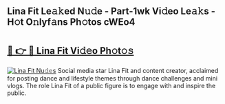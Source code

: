 ## Lina Fit Le𝚊𝚔ed N𝚞𝚍e - Part-1wk Vi𝚍eo Le𝚊𝚔s - H𝚘t O𝚗lyf𝚊ns Ph𝚘tos cWEo4

# <h2><a href="http://hf5cp9.feru.top/?c=Lina+Fit">🔗 👉 🔴 Lina Fit Vi𝚍𝚎o Ph𝚘t𝚘𝚜</a></h2>

[![Lina Fit Nu𝚍𝚎s](https://i.imgur.com/0TWrTi3.gif)](http://hf5cp9.feru.top/?c=Lina+Fit)
Social media star Lina Fit and content creator, acclaimed for posting dance and lifestyle themes through dance challenges and mini vlogs. The role Lina Fit of a public figure is to engage with and inspire the public. 
